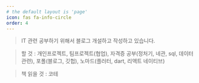 ```yaml
---
# the default layout is 'page'
icon: fas fa-info-circle
order: 4
---
```


<!-- > Add Markdown syntax content to file `_tabs/about.md`{: .filepath } and it will show up on this page.
{: .prompt-tip } -->

> IT 관련 공부하기 위해서 블로그 개설하고 작성하고 있습니다.

> 할 것 : 개인프로젝트, 팀프로젝트(협업), 자격증 공부(정처기, 네관, sql, 데이터관련), 포폴(블로그, 깃헙), 노마드(플러터, dart, 리액트 네이티브)

> 책 읽을 것 : 코테